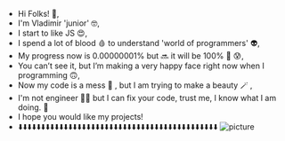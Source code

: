 - Hi Folks! 👫,
- I'm Vladimir 'junior' 🤓,
- I start to like JS 😍, 
- I spend a lot of blood 🩸 to understand 'world of programmers' 👽,
- My progress now is 0.00000001% but 🔜 it will be 100% 💪 😰,
- You can’t see it, but I’m making a very happy face right now when I programming 🙃,
- Now my code is a mess 👀 , but I am trying to make a beauty 🪄 ,
- I'm not engineer 👷🏽  but I can fix your code, trust me, I know what I am doing. 🤣 
- I hope you would like my projects! 
- ⬇️⬇️⬇️⬇️⬇️⬇️⬇️⬇️⬇️⬇️⬇️⬇️⬇️⬇️⬇️⬇️⬇️⬇️⬇️⬇️⬇️⬇️⬇️⬇️⬇️⬇️⬇️⬇️⬇️⬇️⬇️⬇️⬇️⬇️⬇️⬇️⬇️⬇️⬇️⬇️⬇️⬇️⬇️⬇️
![picture](https://user-images.githubusercontent.com/85956734/159784616-0bfa6681-1f2a-42db-b5a1-036033d5c06e.jpeg)
